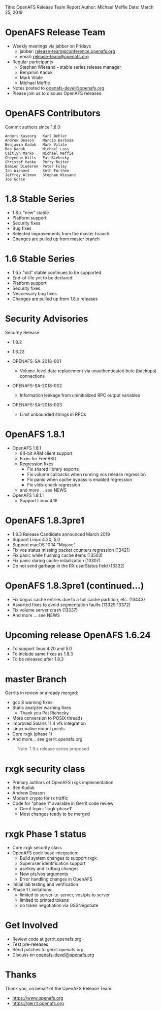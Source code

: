 Title: OpenAFS Release Team Report
Author: Michael Meffie
Date: March 25, 2019

OpenAFS Release Team
====================

* Weekly meetings via jabber on Fridays
  - jabber: release-team@conference.openafs.org
  - email: release-team@openafs.org
* Regular participants
  - Stephan Wiesand - stable series release manager
  - Benjamin Kaduk
  - Mark Vitale
  - Michael Meffie
* Notes posted to openafs-devel@openafs.org
* Please join us to discuss OpenAFS releases

OpenAFS Contributors
====================

Commit authors since 1.8.0:

    Anders Kaseorg   Karl Behler
    Andrew Deason    Marcio Barbosa
    Benjamin Kaduk   Mark Vitale
    Ben Kaduk        Michael Lass
    Caitlyn Marko    Michael Meffie
    Cheyenne Wills   Pat Riehecky
    Christof Hanke   Perry Ruiter
    Damien Diederen  Peter Foley
    Ian Wienand      Seth Forshee
    Jeffrey Altman   Stephan Wiesand
    Joe Gorse

1.8 Stable Series
========================

* 1.8.x "new" stable
* Platform support
* Security fixes
* Bug fixes
* Selected improvements from the master branch
* Changes are pulled up from master branch

1.6 Stable Series
========================

* 1.6.x "old" stable continues to be supported
* End-of-life yet to be declared
* Platform support
* Security fixes
* Neccessary bug fixes
* Changes are pulled up from 1.8.x releases

Security Advisories
===================

Security Release
* 1.8.2
* 1.6.23

* OPENAFS-SA-2018-001
  * Volume-level data replacement via unauthenticated butc (backups) connections
* OPENAFS-SA-2018-002
  * Information leakage from uninitialized RPC output variables
* OPENAFS-SA-2018-003
  * Limit unbounded strings in RPCs

OpenAFS 1.8.1
=============

* OpenAFS 1.8.1
  * 64-bit ARM client support
  * Fixes for FreeBSD
  * Regression fixes
    * Fix shared library exports
    * Fix volume callbacks when running vos release regression
    * Fix panic when cache bypass is enabled regression
    * Fix vldb-check regression
  * and more ... see NEWS
* OpenAFS 1.8.1.1
  * Support Linux 4.18

OpenAFS 1.8.3pre1
==================

* 1.8.3 Release Candidate announced March 2019
* Support Linux 4.20, 5.0
* Support macOS 10.14 "Mojave"
* Fix vos status missing packet counters regression (13421)
* Fix panic while flushing cache items (13503)
* Fix panic during cache initialization (13307)
* Do not send garbage in the RX userStatus field (13332)

OpenAFS 1.8.3pre1 (continued...)
==================

* Fix bogus cache entries due to a full cache partition, etc. (13443)
* Assorted fixes to avoid segmentation faults (13329 13372)
* Fix volume server crash (13337)
* And more ... see NEWS

Upcoming release OpenAFS 1.6.24
===============================

* To support linux 4.20 and 5.0
* To include same fixes as 1.8.3
* To be released after 1.8.3

master Branch
=============

Gerrits in review or already merged:

* gcc 8 warning fixes
* Static analyzer warning fixes
  * Thank you Pat Riehecky
* More conversion to POSIX threads
* Improved Solaris 11.4 vfs integration
* Linux native mount points
* Core rxgk (phase 1)
* And more... see gerrit.openafs.org

> Note: 1.9.x release series proposed

rxgk security class
===================

* Primary authors of OpenAFS rxgk implementation
 * Ben Kuduk
 * Andrew Deason
* Modern crypto for rx traffic
* Code for "phase 1" available in Gerrit code review
  * Gerrit topic: 'rxgk-phase1'
  * Most changes ready to be merged

rxgk Phase 1 status
===================

* Core rxgk security class
* OpenAFS code base integration:
  * Build system changes to support rxgk
  * Superuser identification support
  * asetkey and rxdbug changes
  * New pts/vos arguments
  * Error handling changes in OpenAFS
* Initial lab testing and verification
* Phase 1 Limitations:
  * limited to server-to-server, vos/pts to server
  * limited to printed tokens
  * no token negotiation via GSSNegotiate

Get Involved
============

* Review code at gerrit.openafs.org
* Test pre-releases
* Send patches to gerrit.openafs.org
* Discuss on openafs-devel@openafs.org

Thanks
======

Thank you, on behalf of the OpenAFS Release Team.

* https://www.openafs.org
* https://gerrit.openafs.org
